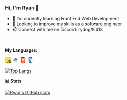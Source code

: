 ### Hi, I'm Ryan 👋

- 🌱 I’m currently learning Front End Web Development
- 💬 Looking to improve my skills as a software engineer
- 📫 Connect with me on Discord: rydog#6413
<br/>

**My Languages:**

<code><img height="20" src="https://raw.githubusercontent.com/github/explore/80688e429a7d4ef2fca1e82350fe8e3517d3494d/topics/javascript/javascript.png"></code>
<code><img height="20" src="https://raw.githubusercontent.com/github/explore/80688e429a7d4ef2fca1e82350fe8e3517d3494d/topics/python/python.png"></code>
<code><img height="20" src="https://raw.githubusercontent.com/github/explore/80688e429a7d4ef2fca1e82350fe8e3517d3494d/topics/html/html.png"></code>
<code><img height="20" src="https://raw.githubusercontent.com/github/explore/80688e429a7d4ef2fca1e82350fe8e3517d3494d/topics/css/css.png"></code>

[![Top Langs](https://github-readme-stats.vercel.app/api/top-langs/?username=ryd0g&show_icons=true&theme=tokyonight)](https://github.com/ryd0g/github-readme-stats)

**📊 Stats**

[![Ryan's GitHub stats](https://github-readme-stats.vercel.app/api?username=ryd0g&show_icons=true&theme=tokyonight)](https://github.com/ryd0g/github-readme-stats)


<!--
**ryd0g/ryd0g** is a ✨ _special_ ✨ repository because its `README.md` (this file) appears on your GitHub profile.

Here are some ideas to get you started:

- 🔭 I’m currently working on ...
- 🌱 I’m currently learning ...
- 👯 I’m looking to collaborate on ...
- 🤔 I’m looking for help with ...
- 💬 Ask me about ...
- 📫 How to reach me: ...
- 😄 Pronouns: ...
- ⚡ Fun fact: ...
-->
